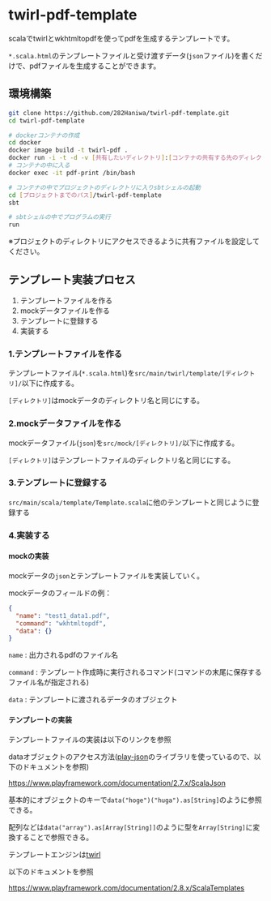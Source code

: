 # twirl-pdf-template

scalaでtwirlとwkhtmltopdfを使ってpdfを生成するテンプレートです。

`*.scala.html`のテンプレートファイルと受け渡すデータ(`json`ファイル)を書くだけで、pdfファイルを生成することができます。

## 環境構築

```sh
git clone https://github.com/282Haniwa/twirl-pdf-template.git
cd twirl-pdf-template

# dockerコンテナの作成
cd docker
docker image build -t twirl-pdf .
docker run -i -t -d -v [共有したいディレクトリ]:[コンテナの共有する先のディレクトリ] --name pdf-print twirl-pdf
# コンテナの中に入る
docker exec -it pdf-print /bin/bash

# コンテナの中でプロジェクトのディレクトリに入りsbtシェルの起動
cd [プロジェクトまでのパス]/twirl-pdf-template
sbt

# sbtシェルの中でプログラムの実行
run
```

※プロジェクトのディレクトリにアクセスできるように共有ファイルを設定してください。


## テンプレート実装プロセス

1. テンプレートファイルを作る
1. mockデータファイルを作る
1. テンプレートに登録する
1. 実装する

### 1.テンプレートファイルを作る

テンプレートファイル(`*.scala.html`)を`src/main/twirl/template/[ディレクトリ]/`以下に作成する。

`[ディレクトリ]`はmockデータのディレクトリ名と同じにする。

### 2.mockデータファイルを作る

mockデータファイル(`json`)を`src/mock/[ディレクトリ]/`以下に作成する。

`[ディレクトリ]`はテンプレートファイルのディレクトリ名と同じにする。

### 3.テンプレートに登録する

`src/main/scala/template/Template.scala`に他のテンプレートと同じように登録する

### 4.実装する

#### mockの実装

mockデータの`json`とテンプレートファイルを実装していく。

mockデータのフィールドの例：

```json
{
  "name": "test1_data1.pdf",
  "command": "wkhtmltopdf",
  "data": {}
}
```

`name` : 出力されるpdfのファイル名

`command` : テンプレート作成時に実行されるコマンド(コマンドの末尾に保存するファイル名が指定される)

`data` : テンプレートに渡されるデータのオブジェクト



#### テンプレートの実装

テンプレートファイルの実装は以下のリンクを参照

dataオブジェクトのアクセス方法([play-json](https://github.com/playframework/play-json)のライブラリを使っているので、以下のドキュメントを参照)

https://www.playframework.com/documentation/2.7.x/ScalaJson

基本的にオブジェクトのキーで`data("hoge")("huga").as[String]`のように参照できる。

配列などは`data("array").as[Array[String]]`のように型を`Array[String]`に変換することで参照できる。



テンプレートエンジンは[twirl](https://github.com/playframework/twirl)

以下のドキュメントを参照

https://www.playframework.com/documentation/2.8.x/ScalaTemplates
